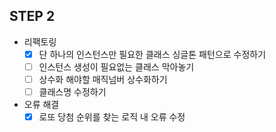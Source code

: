 ## STEP 2

- 리팩토링
  - [x] 단 하나의 인스턴스만 필요한 클래스 싱글톤 패턴으로 수정하기
  - [ ] 인스턴스 생성이 필요없는 클래스 막아놓기
  - [ ] 상수화 해야할 매직넘버 상수화하기
  - [ ] 클래스명 수정하기

- 오류 해결
    - [X] 로또 당첨 순위를 찾는 로직 내 오류 수정
